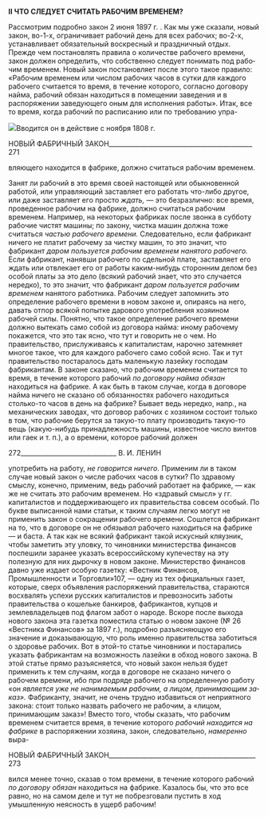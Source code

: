 **II** **ЧТО СЛЕДУЕТ СЧИТАТЬ РАБОЧИМ ВРЕМЕНЕМ?**

Рассмотрим подробно закон 2 июня 1897 г. . Как мы уже сказали, новый закон, во-1-х, ограничивает рабочий день для всех рабочих; во-2-х, устанавливает обязательный воскресный и праздничный отдых. Прежде чем постановлять правила о количестве ра­бочего времени, закон должен определить, что собственно следует понимать под рабо­чим временем. Новый закон постановляет после этого такое правило: «Рабочим време­нем или числом рабочих часов в сутки для каждого рабочего считается то время, в те­чение которого, согласно договору найма, рабочий обязан находиться в помещении за­ведения и в распоряжении заведующего оным для исполнения работы». Итак, все то время, когда рабочий по расписанию или по требованию упра-

![](file:///C:/Users/bot32/AppData/Local/Temp/msohtmlclip1/01/clip_image001.png)Вводится он в действие с ноября 1808 г.

  

НОВЫЙ ФАБРИЧНЫЙ ЗАКОН_____________________________________________ 271

вляющего находится в фабрике, должно считаться рабочим временем.

Занят ли рабочий в это время своей настоящей или обыкновенной работой, или управляющий заставляет его работать что-либо другое, или даже заставляет его просто _ждать,_ — это безразлично: все время, проведенное рабочим на фабрике, должно счи­таться рабочим временем. Например, на некоторых фабриках после звонка в субботу рабочие чистят машины; по закону, чистка машин должна тоже считаться _частью ра­бочего времени._ Следовательно, если фабрикант ничего не платит рабочему за чистку машин, то это значит, что фабрикант _даром пользуется рабочим временем нанятого рабочего._ Если фабрикант, нанявши рабочего по сдельной плате, заставляет его ждать или отвлекает его от работы каким-нибудь сторонним делом без особой платы за это дело (всякий рабочий знает, что это случается нередко), то это значит, что фабрикант _даром пользуется рабочим временем_ нанятого работника. Рабочим следует запомнить это определение рабочего времени в новом законе и, опираясь на него, давать отпор всякой попытке дарового употребления хозяином рабочей силы. Понятно, что такое определение рабочего времени должно вытекать само собой из договора найма: иному рабочему покажется, что это так ясно, что тут и говорить не о чем. Но правительство, прислуживаясь к капиталистам, нарочно затемняет многое такое, что для каждого ра­бочего само собой ясно. Так и тут правительство постаралось дать маленькую лазейку господам фабрикантам. В законе сказано, что рабочим временем считается то время, в течение которого рабочий _по договору найма обязан_ находиться на фабрике. А как быть в таком случае, когда в договоре найма ничего не сказано об обязанностях рабочего на­ходиться столько-то часов в день на фабрике? Бывает ведь нередко, напр., на механиче­ских заводах, что договор рабочих с хозяином состоит только в том, что рабочие берут­ся за такую-то плату производить такую-то вещь (какую-нибудь принадлежность ма­шины, известное число винтов или гаек и т. п.), а о времени, которое рабочий должен

  

272______________________________ В. И. ЛЕНИН

употребить на работу, _не говорится ничего._ Применим ли в таком случае новый закон о числе рабочих часов в сутки? По здравому смыслу, конечно, применим, ведь рабочий работает на фабрике, — как же не считать это рабочим временем. Но «здравый смысл» у гг. капиталистов и поддерживающего их правительства совсем особый. По букве вы­писанной нами статьи, к таким случаям легко могут не применить закон о сокращении рабочего времени. Сошлется фабрикант на то, что в договоре он не _обязывал_ рабочего находиться на фабрике — и баста. А так как не всякий фабрикант такой искусный кля­узник, чтобы заметить эту уловку, то чиновники министерства финансов поспешили заранее указать всероссийскому купечеству на эту полезную для них дырочку в новом законе. Министерство финансов давно уже издает особую газетку: «Вестник Финансов, Промышленности и Торговли»107, — одну из тех официальных газет, которые, сверх объявления распоряжений правительства, стараются восхвалять успехи русских капи­талистов и превозносить заботы правительства о кошельке банкиров, фабрикантов, купцов и землевладельцев под флагом забот о народе. Вскоре после выхода нового за­кона эта газетка поместила статью о новом законе (№ 26 «Вестника Финансов» за 1897 г.), подробно разъясняющую его значение и доказывающую, что роль именно пра­вительства заботиться о здоровье рабочих. Вот в этой-то статье чиновники и постара­лись указать фабрикантам на возможность лазейки в обход нового закона. В этой статье прямо разъясняется, что новый закон нельзя будет применить к тем случаям, когда в договоре не сказано ничего о рабочем времени, ибо при подряде рабочего на опреде­ленную работу «он _является уже не нанимаемым рабочим, а лицом, принимающим за­каз»._ Фабриканту, значит, не очень трудно избавиться от неприятного закона: стоит только назвать рабочего не рабочим, а «лицом, принимающим заказ»! Вместо того, чтобы сказать, что рабочим временем считается время, в течение которого _рабочий на­ходится на фабрике_ в распоряжении хозяина, закон, следовательно, _намеренно_ выра-

  

НОВЫЙ ФАБРИЧНЫЙ ЗАКОН______________________________________________ 273

вился менее точно, сказав о том времени, в течение которого рабочий _по договору обя­зан_ находиться на фабрике. Казалось бы, что это все равно, но на самом деле и тут не побрезговали пустить в ход умышленную неясность в ущерб рабочим!